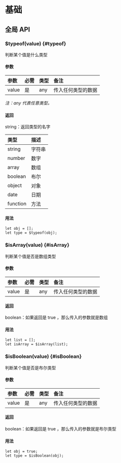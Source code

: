 # 基础

## 全局 API

### $typeof(value) {#typeof}
判断某个值是什么类型

#### 参数

| 参数 | 必需 | 类型 | 备注 |
| :-- | :-- | :-- | :-- |
| value | 是 | any | 传入任何类型的数据 |

*注：any 代表任意类型。*

#### 返回
string：返回类型的名字

| 类型 | 描述 |
| :-- | :-- |
| string | 字符串 |
| number | 数字 |
| array | 数组 |
| boolean | 布尔 |
| object | 对象 |
| date | 日期 |
| function | 方法 |


#### 用法

```
let obj = [];
let type = $typeof(obj);
```


### $isArray(value) {#isArray}
判断某个值是否是数组类型

#### 参数

| 参数 | 必需 | 类型 | 备注 |
| :-- | :-- | :-- | :-- |
| value | 是 | any | 传入任何类型的数据 |

#### 返回
boolean：如果返回是 true ，那么传入的参数就是数组

#### 用法

```
let list = [];
let isArray = $isArray(list);
```

### $isBoolean(value) {#isBoolean}
判断某个值是否是布尔类型

#### 参数

| 参数 | 必需 | 类型 | 备注 |
| :-- | :-- | :-- | :-- |
| value | 是 | any | 传入任何类型的数据 |

#### 返回
boolean：如果返回是 true ，那么传入的参数就是布尔类型

#### 用法

```
let obj = true;
let type = $isBoolean(obj);
```





    

